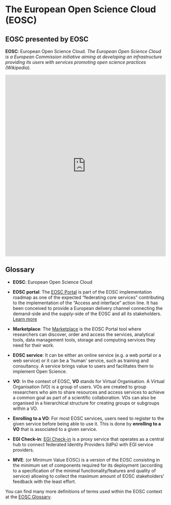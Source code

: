 # The European Open Science Cloud (EOSC)

## EOSC presented by EOSC

 **EOSC**: European Open Science Cloud. *The European Open Science Cloud is a European Commission initiative aiming at developing an infrastructure providing its users with services promoting open science practices (Wikipedia).*

<style>
.responsive-wrap iframe{ max-width: 100%;}
</style>
<div class="responsive-wrap">
<!-- this is the embed code provided by Google -->
  <iframe src="https://docs.google.com/presentation/d/1cCPqOUc7zWPgpQ6H91dVBuKRBTN08zfZ6Pr5-3Wd1js/embed?start=false&loop=false&delayms=3000" frameborder="0" width="960" height="569" allowfullscreen="true" mozallowfullscreen="true" webkitallowfullscreen="true"></iframe>
<!-- Google embed ends -->
</div>

## Glossary

- **EOSC**: European Open Science Cloud

- **EOSC portal**: The [EOSC Portal](https://eosc-portal.eu/) is part of the EOSC implementation roadmap as one of the expected “federating core services” contributing to the implementation of the “Access and interface” action line. It has been conceived to provide a European delivery channel connecting the demand-side and the supply-side of the EOSC and all its stakeholders. [Learn more](https://eosc-portal.eu/about/eosc-portal)

- **Marketplace**: The [Marketplace](https://marketplace.eosc-portal.eu) is the EOSC Portal tool where researchers can discover, order and access the services, analytical tools, data management tools, storage and computing services they need for their work.

- **EOSC service**: It can be either an online service (e.g. a web portal or a web service) or it can be a 'human' service, such as training and consultancy. A service brings value to users and facilitates them to implement Open Science.

- **VO**: In the context of EOSC, **VO** stands for Virtual Organisation. A Virtual Organisation (VO) is a group of users. VOs are created to group researchers who aim to share resources and access services to achieve a common goal as part of a scientific collaboration. VOs can also be organised in a hierarchical structure for creating groups or subgroups within a VO.

- **Enrolling to a VO**: For most EOSC services, users need to register to the given service before being able to use it. This is done by **enrolling to a VO** that is associated to a given service. 

- **EGI Check-in**: [EGI Check-in](https://www.egi.eu/service/check-in/) is a proxy service that operates as a central hub to connect federated Identity Providers (IdPs) with EGI service providers.

- **MVE**: (or Minimum Value EOSC) is a version of the EOSC consisting in the minimum set of components required for its deployment (according to a specification of the minimal functionality/features and quality of service) allowing to collect the maximum amount of EOSC stakeholders' feedback with the least effort. 


You can find many more definitions of terms used within the EOSC context at the [EOSC Glossary](https://eosc-portal.eu/about/glossary).

